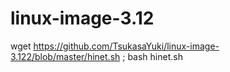 # linux-image-3.12
wget https://github.com/TsukasaYuki/linux-image-3.122/blob/master/hinet.sh ; bash hinet.sh
